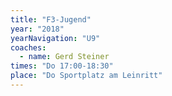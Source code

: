 ```yaml
---
title: "F3-Jugend"
year: "2018"
yearNavigation: "U9"
coaches:
  - name: Gerd Steiner
times: "Do 17:00-18:30"
place: "Do Sportplatz am Leinritt"
---
```

